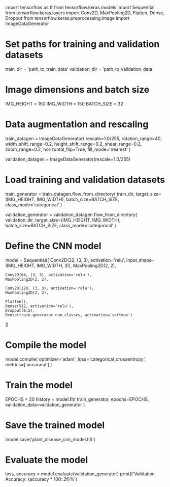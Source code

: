 import tensorflow as tf
from tensorflow.keras.models import Sequential
from tensorflow.keras.layers import Conv2D, MaxPooling2D, Flatten, Dense, Dropout
from tensorflow.keras.preprocessing.image import ImageDataGenerator

# Set paths for training and validation datasets
train_dir = 'path_to_train_data'
validation_dir = 'path_to_validation_data'

# Image dimensions and batch size
IMG_HEIGHT = 150
IMG_WIDTH = 150
BATCH_SIZE = 32

# Data augmentation and rescaling
train_datagen = ImageDataGenerator(
    rescale=1.0/255,
    rotation_range=40,
    width_shift_range=0.2,
    height_shift_range=0.2,
    shear_range=0.2,
    zoom_range=0.2,
    horizontal_flip=True,
    fill_mode='nearest'
)

validation_datagen = ImageDataGenerator(rescale=1.0/255)

# Load training and validation datasets
train_generator = train_datagen.flow_from_directory(
    train_dir,
    target_size=(IMG_HEIGHT, IMG_WIDTH),
    batch_size=BATCH_SIZE,
    class_mode='categorical'
)

validation_generator = validation_datagen.flow_from_directory(
    validation_dir,
    target_size=(IMG_HEIGHT, IMG_WIDTH),
    batch_size=BATCH_SIZE,
    class_mode='categorical'
)

# Define the CNN model
model = Sequential([
    Conv2D(32, (3, 3), activation='relu', input_shape=(IMG_HEIGHT, IMG_WIDTH, 3)),
    MaxPooling2D(2, 2),

    Conv2D(64, (3, 3), activation='relu'),
    MaxPooling2D(2, 2),

    Conv2D(128, (3, 3), activation='relu'),
    MaxPooling2D(2, 2),

    Flatten(),
    Dense(512, activation='relu'),
    Dropout(0.5),
    Dense(train_generator.num_classes, activation='softmax')
])

# Compile the model
model.compile(
    optimizer='adam',
    loss='categorical_crossentropy',
    metrics=['accuracy']
)

# Train the model
EPOCHS = 20
history = model.fit(
    train_generator,
    epochs=EPOCHS,
    validation_data=validation_generator
)

# Save the trained model
model.save('plant_disease_cnn_model.h5')

# Evaluate the model
loss, accuracy = model.evaluate(validation_generator)
print(f'Validation Accuracy: {accuracy * 100:.2f}%')
